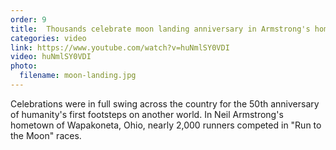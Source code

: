 ```yaml
---
order: 9
title:  Thousands celebrate moon landing anniversary in Armstrong's hometown
categories: video
link: https://www.youtube.com/watch?v=huNmlSY0VDI
video: huNmlSY0VDI
photo:
  filename: moon-landing.jpg
---
```


Celebrations were in full swing across the country for the 50th anniversary of humanity's first footsteps on another world. In Neil Armstrong's hometown of Wapakoneta, Ohio, nearly 2,000 runners competed in "Run to the Moon" races. 